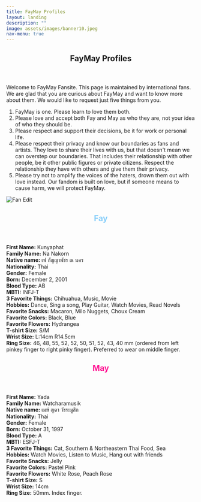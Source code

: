 ```yaml
---
title: FayMay Profiles
layout: landing
description: ""
image: assets/images/banner10.jpeg
nav-menu: true
---
```


<!-- Main -->
<div id="main">
    <section id="one">
        <div class="inner">
            <header class="major">
                <h2><span class="translate">FayMay Profiles</span></h2>
            </header>
            <p><span class="translate">Welcome to FayMay Fansite. This page is maintained by international fans. We are glad that you are curious about FayMay and want to know more about them. We would like to request just five things from you.</span></p>
            <ol>
                <li><span class="translate">FayMay is one. Please learn to love them both.</span></li>
                <li><span class="translate">Please love and accept both Fay and May as who they are, not your idea of who they should be.</span></li>
                <li><span class="translate">Please respect and support their decisions, be it for work or personal life.</span></li>
                <li><span class="translate">Please respect their privacy and know our boundaries as fans and artists. They love to share their lives with us, but that doesn't mean we can overstep our boundaries. That includes their relationship with other people, be it other public figures or private citizens. Respect the relationship they have with others and give them their privacy.</span></li>
                <li><span class="translate">Please try not to amplify the voices of the haters, drown them out with love instead. Our fandom is built on love, but if someone means to cause harm, we will protect FayMay.</span></li>
            </ol>
        </div>
    </section>
    <section id="two" class="spotlights">
        <section>
            <div class="image">
                <img src="{{ 'assets/images/fmprofileimg.jpeg' | relative_url }}" alt="Fan Edit" data-position="top center"  >
            </div>
            <div class="content">
                <div class="inner">
                    <header class="major">
                        <h2 style="color: #87CEFA;"><span class="translate">Fay</span></h2>
                    </header>
                   <p>
                        <strong>First Name:</strong> <span class="translate">Kunyaphat</span><br>
                        <strong>Family Name:</strong> <span class="translate">Na Nakorn</span><br>
                        <strong>Native name:</strong> <span class="translate">เฟ กัญญาพัชร ณ นคร</span><br>
                        <strong>Nationality:</strong> <span class="translate">Thai</span><br>
                        <strong>Gender:</strong> <span class="translate">Female</span><br>
                        <strong>Born:</strong> <span class="translate">December 2, 2001</span><br>
                        <strong>Blood Type:</strong> <span class="translate">AB</span><br>
                        <strong>MBTI:</strong> <span class="translate">INFJ-T</span><br>
                        <strong>3 Favorite Things:</strong> <span class="translate">Chihuahua, Music, Movie</span><br>
                        <strong>Hobbies:</strong> <span class="translate">Dance, Sing a song, Play Guitar, Watch Movies, Read Novels</span><br>
                        <strong>Favorite Snacks:</strong> <span class="translate">Macaron, Milo Nuggets, Choux Cream</span><br>
                        <strong>Favorite Colors:</strong> <span class="translate">Black, Blue</span><br>
                        <strong>Favorite Flowers:</strong> <span class="translate">Hydrangea</span><br>
                        <strong>T-shirt Size:</strong> <span class="translate">S/M</span><br>
                        <strong>Wrist Size:</strong> <span class="translate">L:14cm R14.5cm</span><br>
                        <strong>Ring Size:</strong> <span class="translate">46, 48, 55, 52, 52, 50, 51, 52, 43, 40 mm (ordered from left pinkey finger to right pinky finger). Preferred to wear on middle finger.</span>
                    </p>
                    <header class="major">
                        <h2 style="color: #FF1493;"><span class="translate">May</span></h2>
                    </header>
                    <p>
                        <strong>First Name:</strong> <span class="translate">Yada</span><br>
                        <strong>Family Name:</strong> <span class="translate">Watcharamusik</span><br>
                        <strong>Native name:</strong> <span class="translate">เมษ์ ญดา วัชระมูสิก</span><br>
                        <strong>Nationality:</strong> <span class="translate">Thai</span><br>
                        <strong>Gender:</strong> <span class="translate">Female</span><br>
                        <strong>Born:</strong> <span class="translate">October 31, 1997</span><br>
                        <strong>Blood Type:</strong> <span class="translate">A</span><br>
                        <strong>MBTI:</strong> <span class="translate">ESFJ-T</span><br>
                        <strong>3 Favorite Things:</strong> <span class="translate">Cat, Southern & Northeastern Thai Food, Sea</span><br>
                        <strong>Hobbies:</strong> <span class="translate">Watch Movies, Listen to Music, Hang out with friends</span><br>
                        <strong>Favorite Snacks:</strong> <span class="translate">Jelly</span><br>
                        <strong>Favorite Colors:</strong> <span class="translate">Pastel Pink</span><br>
                        <strong>Favorite Flowers:</strong> <span class="translate">White Rose, Peach Rose</span><br>
                        <strong>T-shirt Size:</strong> <span class="translate">S</span><br>
                        <strong>Wrist Size:</strong> <span class="translate">14cm</span><br>
                        <strong>Ring Size:</strong> <span class="translate">50mm. Index finger.</span>
                    </p>
                </div>
            </div>
        </section>
	</section>
</div>